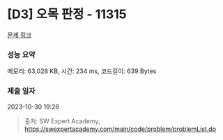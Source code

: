 # [D3] 오목 판정 - 11315 

[문제 링크](https://swexpertacademy.com/main/code/problem/problemDetail.do?contestProbId=AXaSUPYqPYMDFASQ) 

### 성능 요약

메모리: 63,028 KB, 시간: 234 ms, 코드길이: 639 Bytes

### 제출 일자

2023-10-30 19:26



> 출처: SW Expert Academy, https://swexpertacademy.com/main/code/problem/problemList.do